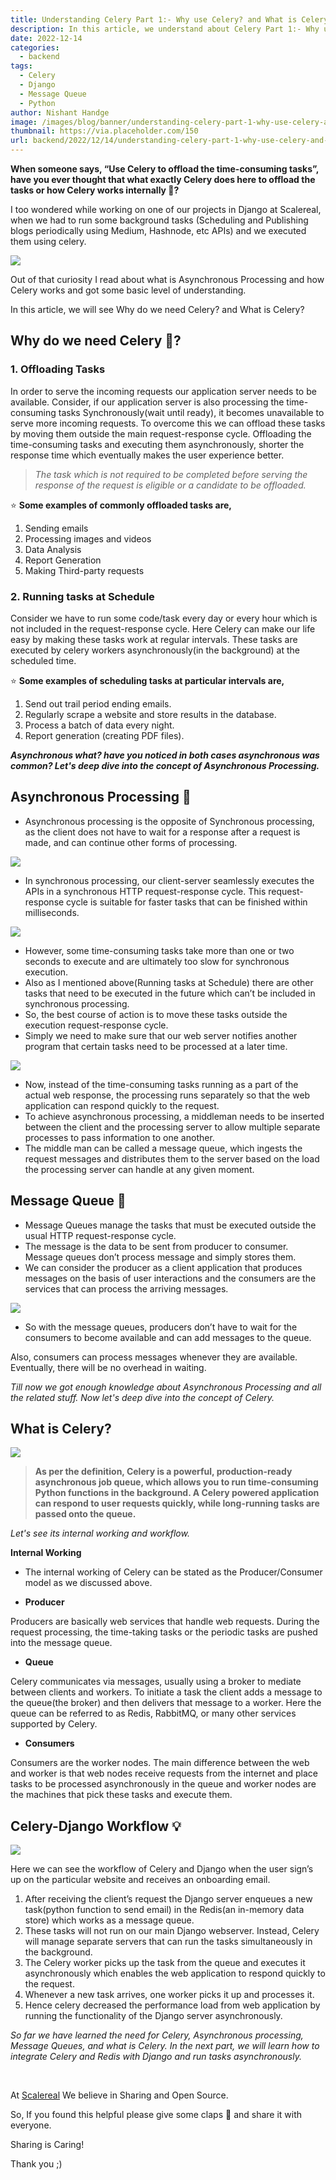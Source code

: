 ```yaml
---
title: Understanding Celery Part 1:- Why use Celery? and What is Celery?
description: In this article, we understand about Celery Part 1:- Why use Celery? and What is Celery?
date: 2022-12-14
categories:
  - backend
tags:
  - Celery
  - Django
  - Message Queue
  - Python
author: Nishant Handge
image: /images/blog/banner/understanding-celery-part-1-why-use-celery-and-what-is-celery.webp
thumbnail: https://via.placeholder.com/150
url: backend/2022/12/14/understanding-celery-part-1-why-use-celery-and-what-is-celery.html
---
```


**When someone says, “Use Celery to offload the time-consuming tasks”, have you ever thought that what exactly Celery does here to offload the tasks or how Celery works internally 🧐?**

I too wondered while working on one of our projects in Django at Scalereal, when we had to run some background tasks (Scheduling and Publishing blogs periodically using Medium, Hashnode, etc APIs) and we executed them using celery.

![](https://media.tenor.com/l-PbZelgds0AAAAC/favorite-facts.gif)

Out of that curiosity I read about what is Asynchronous Processing and how Celery works and got some basic level of understanding.

In this article, we will see Why do we need Celery? and What is Celery?

## Why do we need Celery 🤔?

### 1. Offloading Tasks

In order to serve the incoming requests our application server needs to be available. Consider, if our application server is also processing the time-consuming tasks Synchronously(wait until ready), it becomes unavailable to serve more incoming requests. To overcome this we can offload these tasks by moving them outside the main request-response cycle. Offloading the time-consuming tasks and executing them asynchronously, shorter the response time which eventually makes the user experience better.

> _The task which is not required to be completed before serving the response of the request is eligible or a candidate to be offloaded._

⭐ **Some examples of commonly offloaded tasks are,**
1. Sending emails
2. Processing images and videos
3. Data Analysis
4. Report Generation
5. Making Third-party requests

### 2. Running tasks at Schedule

Consider we have to run some code/task every day or every hour which is not included in the request-response cycle. Here Celery can make our life easy by making these tasks work at regular intervals. These tasks are executed by celery workers asynchronously(in the background) at the scheduled time.

⭐ **Some examples of scheduling tasks at particular intervals are,**
1. Send out trail period ending emails.
2. Regularly scrape a website and store results in the database.
3. Process a batch of data every night.
4. Report generation (creating PDF files).

_**Asynchronous what? have you noticed in both cases asynchronous was common? Let's deep dive into the concept of Asynchronous Processing.**_

## Asynchronous Processing 🔀

* Asynchronous processing is the opposite of Synchronous processing, as the client does not have to wait for a response after a request is made, and can continue other forms of processing.

![](https://miro.medium.com/v2/resize:fit:640/format:webp/1*Ahj1JKIKUPaUf_Gi81X_HQ.png)

* In synchronous processing, our client-server seamlessly executes the APIs in a synchronous HTTP request-response cycle. This request-response cycle is suitable for faster tasks that can be finished within milliseconds.

![](https://miro.medium.com/v2/resize:fit:750/format:webp/1*fGKVhjS6EnA3Wz5RgNTTmw.png)

* However, some time-consuming tasks take more than one or two seconds to execute and are ultimately too slow for synchronous execution.
* Also as I mentioned above(Running tasks at Schedule) there are other tasks that need to be executed in the future which can’t be included in synchronous processing.
* So, the best course of action is to move these tasks outside the execution request-response cycle.
* Simply we need to make sure that our web server notifies another program that certain tasks need to be processed at a later time.

![](https://miro.medium.com/v2/resize:fit:828/format:webp/1*9_E32ryaJDUxUqyrs4TK7w.png)

* Now, instead of the time-consuming tasks running as a part of the actual web response, the processing runs separately so that the web application can respond quickly to the request.
* To achieve asynchronous processing, a middleman needs to be inserted between the client and the processing server to allow multiple separate processes to pass information to one another.
* The middle man can be called a message queue, which ingests the request messages and distributes them to the server based on the load the processing server can handle at any given moment.


## Message Queue 📂

* Message Queues manage the tasks that must be executed outside the usual HTTP request-response cycle.
* The message is the data to be sent from producer to consumer. Message queues don’t process message and simply stores them.
* We can consider the producer as a client application that produces messages on the basis of user interactions and the consumers are the services that can process the arriving messages.

![](https://miro.medium.com/v2/resize:fit:828/format:webp/1*nOi7iVRUJzdeVxs3OFpN-g.png)

* So with the message queues, producers don’t have to wait for the consumers to become available and can add messages to the queue.

Also, consumers can process messages whenever they are available.
Eventually, there will be no overhead in waiting.


_Till now we got enough knowledge about Asynchronous Processing and all the related stuff. Now let's deep dive into the concept of Celery._

## What is Celery?

![](https://miro.medium.com/v2/resize:fit:600/format:webp/1*KGc-JPw3KVwqQ77fCMCT6Q.png)

> **As per the definition, Celery is a powerful, production-ready asynchronous job queue, which allows you to run time-consuming Python functions in the background. A Celery powered application can respond to user requests quickly, while long-running tasks are passed onto the queue.**

_Let's see its internal working and workflow._

**Internal Working**

* The internal working of Celery can be stated as the Producer/Consumer model as we discussed above.

* **Producer**

Producers are basically web services that handle web requests.
During the request processing, the time-taking tasks or the periodic tasks are pushed into the message queue.

* **Queue**

Celery communicates via messages, usually using a broker to mediate between clients and workers. To initiate a task the client adds a message to the queue(the broker) and then delivers that message to a worker. Here the queue can be referred to as Redis, RabbitMQ, or many other services supported by Celery.

* **Consumers**

Consumers are the worker nodes. The main difference between the web and worker is that web nodes receive requests from the internet and place tasks to be processed asynchronously in the queue and worker nodes are the machines that pick these tasks and execute them.


## Celery-Django Workflow 💡

![](https://miro.medium.com/v2/resize:fit:828/format:webp/1*LzfWmFtyGimZY8XXiGCXfg.png)

Here we can see the workflow of Celery and Django when the user sign’s up on the particular website and receives an onboarding email.

1. After receiving the client’s request the Django server enqueues a new task(python function to send email) in the Redis(an in-memory data store) which works as a message queue.
2. These tasks will not run on our main Django webserver. Instead, Celery will manage separate servers that can run the tasks simultaneously in the background.
3. The Celery worker picks up the task from the queue and executes it asynchronously which enables the web application to respond quickly to the request.
4. Whenever a new task arrives, one worker picks it up and processes it.
5. Hence celery decreased the performance load from web application by running the functionality of the Django server asynchronously.

_So far we have learned the need for Celery, Asynchronous processing, Message Queues, and what is Celery. In the next part, we will learn how to integrate Celery and Redis with Django and run tasks asynchronously._

&nbsp;

At [Scalereal](https://scalereal.com/) We believe in Sharing and Open Source.

So, If you found this helpful please give some claps 👏 and share it with everyone.

Sharing is Caring!

Thank you ;)